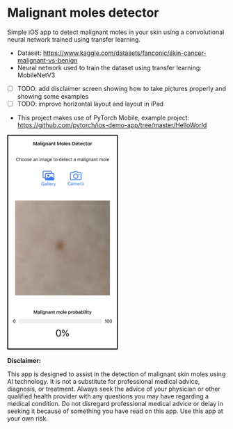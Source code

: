# Malignant moles detector

Simple iOS app to detect malignant moles in your skin using a convolutional neural network trained using transfer learning.

- Dataset: https://www.kaggle.com/datasets/fanconic/skin-cancer-malignant-vs-benign
- Neural network used to train the dataset using transfer learning: MobileNetV3
- [ ] TODO: add disclaimer screen showing how to take pictures properly and showing some examples
- [ ] TODO: improve horizontal layout and layout in iPad
- This project makes use of PyTorch Mobile, example project: https://github.com/pytorch/ios-demo-app/tree/master/HelloWorld

<img src="screenshot.jpeg" width="250" style="border: 2px solid black;">

**Disclaimer:**

This app is designed to assist in the detection of malignant skin moles using AI technology. It is not a substitute for professional medical advice, diagnosis, or treatment. Always seek the advice of your physician or other qualified health provider with any questions you may have regarding a medical condition. Do not disregard professional medical advice or delay in seeking it because of something you have read on this app. Use this app at your own risk.
